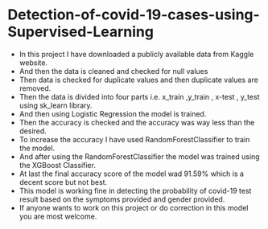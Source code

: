 # Detection-of-covid-19-cases-using-Supervised-Learning
- In this project I have downloaded a publicly available data from Kaggle website.
- And then the data is cleaned and checked for null values
- Then data is checked for duplicate values and then duplicate values are removed.
- Then the data is divided into four parts i.e. x_train ,y_train , x-test , y_test using sk_learn library.
- And then using Logistic Regression the model is trained.
- Then the accuracy is checked and the accuracy was way less than the desired.
- To increase the accuracy I have used RandomForestClassifier to train the model.
- And after using the RandomForestClassifier the model was trained using the XGBoost Classifier.
- At last the final accuracy score of the model wad 91.59% which is a decent score but not best.
- This model is working fine in detecting the probability of covid-19 test result based on the symptoms provided and gender provided.
- If anyone wants to work on this project or do correction in this model you are most welcome.
